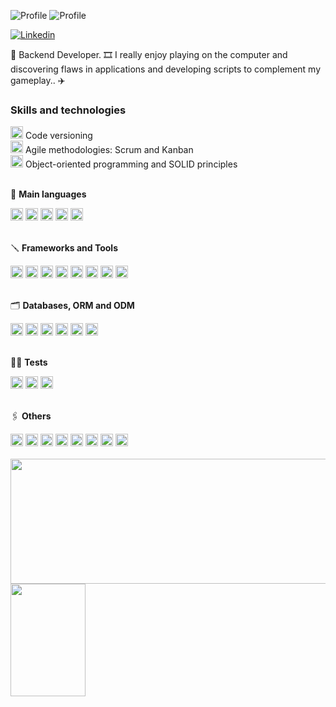 ![Profile](https://komarev.com/ghpvc/?username=larissaperinoto&color=955bfb&style=for-the-badge)
![Profile](https://m3-markdown-badges.vercel.app/stars/1/1/<your-username>/<repo-name>)

  <a href="http://www.linkedin.com/in/victoradrelli" target="_blank"><img src="https://img.icons8.com/bubbles/100/null/linkedin.png" title="Linkedin" /></a> 

<div>

  🎯 Backend Developer.
  🎞️ I really enjoy playing on the computer and discovering flaws in applications and developing scripts to complement my gameplay.. ✈️

</div>

### **Skills and technologies**
  
<div>
  <div>
    <img src="https://user-images.githubusercontent.com/25181517/117364277-fc4eb280-aebd-11eb-8769-a3583c6a2037.png" width="20px" /> Code versioning
  </div>
  <div>
    <img src="https://cdn-icons-png.flaticon.com/512/4727/4727486.png" width="20px" /> Agile methodologies: Scrum and Kanban
  </div>
   <div>
    <img src="https://img.icons8.com/dusk/64/null/curly-brackets.png" width="20px"/> Object-oriented programming and SOLID principles
  </div>
</div>
</br>

  
  📝 **Main languages**  
  <div>
  <img src="https://ziadoua.github.io/m3-Markdown-Badges/badges/C++/c++1.svg" alt="C++" height="20px"  />
  <img src="https://ziadoua.github.io/m3-Markdown-Badges/badges/C#/c#1.svg" alt="C#" height="20px"  />
  <img src="https://ziadoua.github.io/m3-Markdown-Badges/badges/Javascript/javascript2.svg" alt="Javascript" height="20px"   /> 
  <img src="https://ziadoua.github.io/m3-Markdown-Badges/badges/NodeJS/nodejs2.svg" alt="NodeJS" height="20px"   />
  <img src="https://ziadoua.github.io/m3-Markdown-Badges/badges/Python/python2.svg" alt="Python" height="20px"   />
  </div>

  </br>
  
  🪛 **Frameworks and Tools**
  
  <div>
  <img src="https://ziadoua.github.io/m3-Markdown-Badges/badges/NestJS/nestjs2.svg" alt="NestJS" height="20px" />
  <img src="https://ziadoua.github.io/m3-Markdown-Badges/badges/Express/express2.svg" alt="ExpressJS" height="20px" />
  <img src="https://img.shields.io/badge/adonis%20js-220052?style=for-the-badge&logo=adonisjs&logoColor=white" alt="AdonisJS" height="20px" />
  <img src="https://img.shields.io/badge/Pandas-2C2D72?style=for-the-badge&logo=pandas&logoColor=white" alt="Pandas" height="20px" />
  <img src="https://ziadoua.github.io/m3-Markdown-Badges/badges/Flask/flask2.svg" alt="Flask" height="20px" />
  <img src="https://ziadoua.github.io/m3-Markdown-Badges/badges/Django/django2.svg" alt="Django" height="20px" />
  <img src="https://ziadoua.github.io/m3-Markdown-Badges/badges/NextJS/nextjs2.svg" alt="Next" height="20px" />
  <img src="https://ziadoua.github.io/m3-Markdown-Badges/badges/Docker/docker2.svg" alt="Docker" height="20px" />
  </div>

  </br>

 🗂  **Databases, ORM and ODM** 
  <div>
   <img src="https://ziadoua.github.io/m3-Markdown-Badges/badges/PostgreSQL/postgresql2.svg" alt="Postgres" height="20px"/>
    <img src="https://ziadoua.github.io/m3-Markdown-Badges/badges/MySQL/mysql2.svg" alt="MYSQL" height="20px"/>
    <img src="https://ziadoua.github.io/m3-Markdown-Badges/badges/MongoDB/mongodb2.svg" alt="MongoDB" height="20px"/>
    <img src="https://ziadoua.github.io/m3-Markdown-Badges/badges/Supabase/supabase2.svg" alt="Supabase" height="20px"/>
    <img src="https://ziadoua.github.io/m3-Markdown-Badges/badges/Sequelize/sequelize2.svg" alt="Sequelize" height="20px"/>
    <img src="https://ziadoua.github.io/m3-Markdown-Badges/badges/TypeORM/typeorm2.svg" alt="TypeORM" height="20px"/>
  </div>
  
</br>

📏📐 **Tests**
<div>
  <img src="https://ziadoua.github.io/m3-Markdown-Badges/badges/Jest/jest2.svg" alt="Jest" height="20px" />
  <img src="https://img.shields.io/badge/Mocha-8D6748?style=for-the-badge&logo=Mocha&logoColor=white" alt="Mocha" height="20px" />
  <img src="https://img.shields.io/badge/chai-A30701?style=for-the-badge&logo=chai&logoColor=white" alt="Chai" height="20px" />
</div>


</br>

🖇 **Others**
<div>
  <img src="https://ziadoua.github.io/m3-Markdown-Badges/badges/HTML/html2.svg" alt="HTML" height="20px" />
  <img src="https://ziadoua.github.io/m3-Markdown-Badges/badges/CSS/css2.svg" alt="CSS3" height="20px" />
  <img src="https://ziadoua.github.io/m3-Markdown-Badges/badges/React/react3.svg" alt="React" height="20px" />
  <img src="https://ziadoua.github.io/m3-Markdown-Badges/badges/TailwindCSS/tailwindcss3.svg" alt="TailwindCSS" height="20px" />
  <img src="https://ziadoua.github.io/m3-Markdown-Badges/badges/JWT/jwt2.svg" alt="JWT" height="20px" />
  <img src="https://img.shields.io/badge/Swagger-85EA2D.svg?style=for-the-badge&logo=Swagger&logoColor=black" alt="Swagger" height="20px" />
  <img src="https://ziadoua.github.io/m3-Markdown-Badges/badges/Git/git2.svg" alt="Git" height="20px" />
  <img src="https://ziadoua.github.io/m3-Markdown-Badges/badges/Redux/redux3.svg" alt="Redux" height="20px" />
</div>


</br>

<div>
  <img height="200em" width="650em" src="https://github-profile-summary-cards.vercel.app/api/cards/profile-details?username=larissaperinoto&theme=vue">
  <img height="180em" width="120em" src="https://media.tenor.com/-6m2vqRjKDEAAAAj/geek-girl.gif" />
</div>

